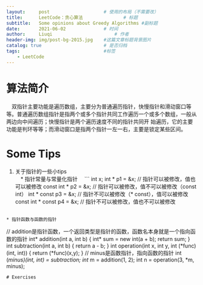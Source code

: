 ```yaml
---
layout:     post   				    # 使用的布局（不需要改）
title:      LeetCode：贪心算法 				# 标题 
subtitle:   Some opinions about Greedy Algorithms #副标题
date:       2021-06-02 				# 时间
author:     Liuqi 						# 作者
header-img: img/post-bg-2015.jpg 	#这篇文章标题背景图片 
catalog: true 						# 是否归档
tags:								#标签
    - LeetCode
---
```


# 算法简介
　双指针主要功能是遍历数组，主要分为普通遍历指针，快慢指针和滑动窗口等等。普通遍历数组指针是指两个或多个指针共同工作遍历一个或多个数组，一般从两边向中间遍历；快慢指针是两个遍历速度不同的指针共同开
始遍历，它的主要功能是判环等等；而滑动窗口是指两个指针一左一右，主要是锁定某些区间。
# Some Tips
1. 关于指针的一些小tips\
　* 指针常量与常量化指针
　``` 
  int x;
  int * p1 = &x; // 指针可以被修改，值也可以被修改
  const int * p2 = &x; // 指针可以被修改，值不可以被修改（const int）
  int * const p3 = &x; // 指针不可以被修改（* const），值可以被修改
  const int * const p4 = &x; // 指针不可以被修改，值也不可以被修改
  ```
  
  * 指针函数与函数的指针
  ```
  // addition是指针函数，一个返回类型是指针的函数，函数名本身就是一个指向函数的指针
  int* addition(int a, int b) {
  int* sum = new int(a + b);
  return sum;
  }
  int subtraction(int a, int b) {
  return a - b;
  }
  int operation(int x, int y, int (*func)(int, int)) {
  return (*func)(x,y);
  }
  // minus是函数指针，指向函数的指针
  int (*minus)(int, int) = subtraction;
  int* m = addition(1, 2);
  int n = operation(3, *m, minus);
  ```
# Exercises
